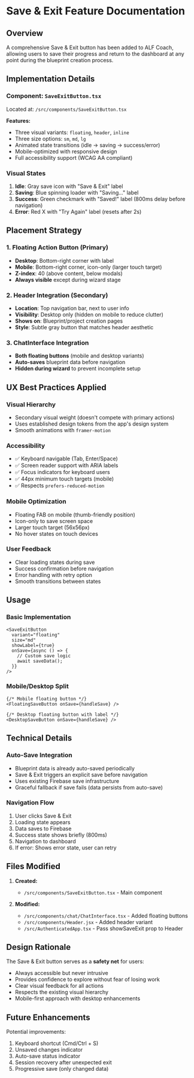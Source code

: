 # Save & Exit Feature Documentation

## Overview
A comprehensive Save & Exit button has been added to ALF Coach, allowing users to save their progress and return to the dashboard at any point during the blueprint creation process.

## Implementation Details

### Component: `SaveExitButton.tsx`
Located at: `/src/components/SaveExitButton.tsx`

**Features:**
- Three visual variants: `floating`, `header`, `inline`
- Three size options: `sm`, `md`, `lg`
- Animated state transitions (idle → saving → success/error)
- Mobile-optimized with responsive design
- Full accessibility support (WCAG AA compliant)

### Visual States
1. **Idle**: Gray save icon with "Save & Exit" label
2. **Saving**: Blue spinning loader with "Saving..." label
3. **Success**: Green checkmark with "Saved!" label (800ms delay before navigation)
4. **Error**: Red X with "Try Again" label (resets after 2s)

## Placement Strategy

### 1. Floating Action Button (Primary)
- **Desktop**: Bottom-right corner with label
- **Mobile**: Bottom-right corner, icon-only (larger touch target)
- **Z-index**: 40 (above content, below modals)
- **Always visible** except during wizard stage

### 2. Header Integration (Secondary)
- **Location**: Top navigation bar, next to user info
- **Visibility**: Desktop only (hidden on mobile to reduce clutter)
- **Shows on**: Blueprint/project creation pages
- **Style**: Subtle gray button that matches header aesthetic

### 3. ChatInterface Integration
- **Both floating buttons** (mobile and desktop variants)
- **Auto-saves** blueprint data before navigation
- **Hidden during wizard** to prevent incomplete setup

## UX Best Practices Applied

### Visual Hierarchy
- Secondary visual weight (doesn't compete with primary actions)
- Uses established design tokens from the app's design system
- Smooth animations with `framer-motion`

### Accessibility
- ✅ Keyboard navigable (Tab, Enter/Space)
- ✅ Screen reader support with ARIA labels
- ✅ Focus indicators for keyboard users
- ✅ 44px minimum touch targets (mobile)
- ✅ Respects `prefers-reduced-motion`

### Mobile Optimization
- Floating FAB on mobile (thumb-friendly position)
- Icon-only to save screen space
- Larger touch target (56x56px)
- No hover states on touch devices

### User Feedback
- Clear loading states during save
- Success confirmation before navigation
- Error handling with retry option
- Smooth transitions between states

## Usage

### Basic Implementation
```tsx
<SaveExitButton 
  variant="floating"
  size="md"
  showLabel={true}
  onSave={async () => {
    // Custom save logic
    await saveData();
  }}
/>
```

### Mobile/Desktop Split
```tsx
{/* Mobile floating button */}
<FloatingSaveButton onSave={handleSave} />

{/* Desktop floating button with label */}
<DesktopSaveButton onSave={handleSave} />
```

## Technical Details

### Auto-Save Integration
- Blueprint data is already auto-saved periodically
- Save & Exit triggers an explicit save before navigation
- Uses existing Firebase save infrastructure
- Graceful fallback if save fails (data persists from auto-save)

### Navigation Flow
1. User clicks Save & Exit
2. Loading state appears
3. Data saves to Firebase
4. Success state shows briefly (800ms)
5. Navigation to dashboard
6. If error: Shows error state, user can retry

## Files Modified

1. **Created:**
   - `/src/components/SaveExitButton.tsx` - Main component

2. **Modified:**
   - `/src/components/chat/ChatInterface.tsx` - Added floating buttons
   - `/src/components/Header.jsx` - Added header variant
   - `/src/AuthenticatedApp.tsx` - Pass showSaveExit prop to Header

## Design Rationale

The Save & Exit button serves as a **safety net** for users:
- Always accessible but never intrusive
- Provides confidence to explore without fear of losing work
- Clear visual feedback for all actions
- Respects the existing visual hierarchy
- Mobile-first approach with desktop enhancements

## Future Enhancements

Potential improvements:
1. Keyboard shortcut (Cmd/Ctrl + S)
2. Unsaved changes indicator
3. Auto-save status indicator
4. Session recovery after unexpected exit
5. Progressive save (only changed data)